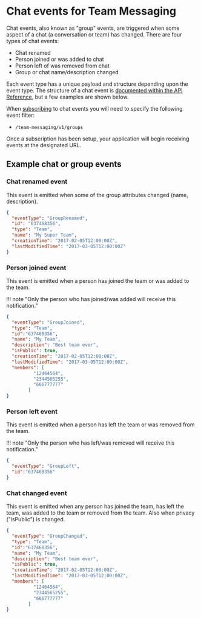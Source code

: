 # Chat events for Team Messaging

Chat events, also known as "group" events, are triggered when some aspect of a chat (a conversation or team) has changed. There are four types of chat events:

* Chat renamed
* Person joined or was added to chat
* Person left of was removed from chat
* Group or chat name/description changed 

Each event type has a unique payload and structure depending upon the event type. The structure of a chat event is [documented within the API Reference](https://developers.ringcentral.com/api-reference/Team-Messaging-Groups-Event), but a few examples are shown below. 

When [subscribing](../outgoing-webhooks/#subscribing-to-an-outgoing-event) to chat events you will need to specify the following event filter:

* `/team-messaging/v1/groups`

Once a subscription has been setup, your application will begin receiving events at the designated URL. 

## Example chat or group events

### Chat renamed event

This event is emitted when some of the group attributes changed (name, description).

```json
{
  "eventType": "GroupRenamed",
  "id": "637468356",
  "type": "Team",
  "name": "My Super Team",
  "creationTime": "2017-02-05T12:00:00Z",
  "lastModifiedTime": "2017-03-05T12:00:00Z"
}
```

### Person joined event

This event is emitted when a person has joined the team or was added to the team.

!!! note "Only the person who has joined/was added will receive this notification."

```json
{
  "eventType": "GroupJoined",
  "type": "Team",
  "id":"637468356",
  "name": "My Team",
  "description": "Best team ever",
  "isPublic": true,
  "creationTime": "2017-02-05T12:00:00Z",
  "lastModifiedTime": "2017-03-05T12:00:00Z",
  "members": [
          "12464564",
          "2344565255",
          "666777777"
        ]
}
```

### Person left event

This event is emitted when a person has left the team or was removed from the team.

!!! note "Only the person who has left/was removed will receive this notification."

```json
{
  "eventType": "GroupLeft",
  "id":"637468356"
}
```

### Chat changed event

This event is emitted when any person has joined the team, has left the team, was added to the team or removed from the team. Also when privacy ("isPublic") is changed.

```json
{
  "eventType": "GroupChanged",
  "type": "Team",
  "id":"637468356",
  "name": "My Team",
  "description": "Best team ever",
  "isPublic": true,
  "creationTime": "2017-02-05T12:00:00Z",
  "lastModifiedTime": "2017-03-05T12:00:00Z",
  "members": [
          "12464564",
          "2344565255",
          "666777777"
        ]
}
```

